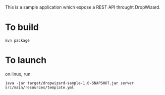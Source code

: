 This is a sample application which expose a REST API throught DropWizard.


To build
========
```
mvn package
```


To launch
=========

on linux, run: 
```
java -jar target/dropwizard-sample-1.0-SNAPSHOT.jar server src/main/resources/template.yml 
```



